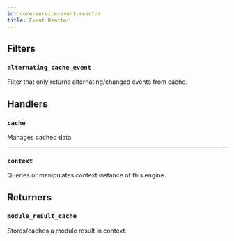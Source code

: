 ```yaml
---
id: core-service-event-reactor
title: Event Reactor
---
```


## Filters
### `alternating_cache_event`

Filter that only returns alternating/changed events from cache.

## Handlers
### `cache`

Manages cached data.


----
### `context`

Queries or manipulates context instance of this engine.

## Returners
### `module_result_cache`

Stores/caches a module result in context.
